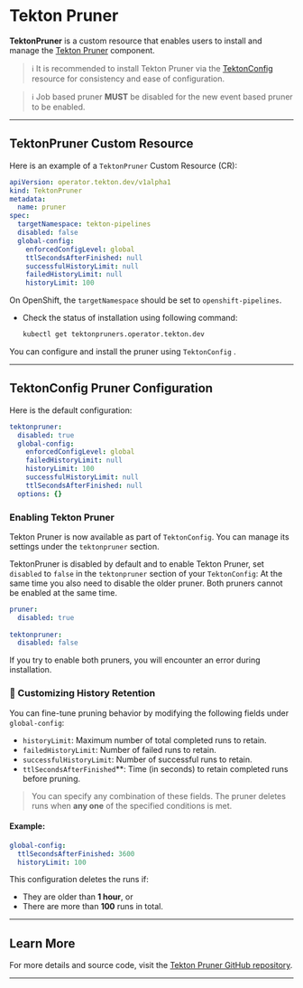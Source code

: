 <!--
---
linkTitle: "TektonPruner"
weight: 30
---
-->

# Tekton Pruner

**TektonPruner** is a custom resource that enables users to install and manage the [Tekton Pruner][TektonPruner] component.

> ℹ️ It is recommended to install Tekton Pruner via the [TektonConfig](./TektonConfig.md) resource for consistency and ease of configuration.

> ℹ️ Job based pruner **MUST** be disabled for the new event based pruner to be enabled.

---

## TektonPruner Custom Resource

Here is an example of a `TektonPruner` Custom Resource (CR):

```yaml
apiVersion: operator.tekton.dev/v1alpha1
kind: TektonPruner
metadata:
  name: pruner
spec:
  targetNamespace: tekton-pipelines
  disabled: false
  global-config:
    enforcedConfigLevel: global
    ttlSecondsAfterFinished: null
    successfulHistoryLimit: null
    failedHistoryLimit: null
    historyLimit: 100
```

On OpenShift, the `targetNamespace` should be set to `openshift-pipelines`.

- Check the status of installation using following command:

    ```sh
    kubectl get tektonpruners.operator.tekton.dev
    ```


You can configure and install the pruner using `TektonConfig` .

---

## TektonConfig Pruner Configuration
Here is the default configuration:

```yaml
tektonpruner:
  disabled: true
  global-config:
    enforcedConfigLevel: global
    failedHistoryLimit: null
    historyLimit: 100
    successfulHistoryLimit: null
    ttlSecondsAfterFinished: null
  options: {}
```
### Enabling Tekton Pruner

Tekton Pruner is now available as part of `TektonConfig`. You can manage its settings under the `tektonpruner` section.

TektonPruner is disabled by default and to enable Tekton Pruner, set `disabled` to `false` in the `tektonpruner` section of your `TektonConfig`:
At the same time you also need to disable the older pruner. Both pruners cannot be enabled at the same time.

```yaml
pruner:
  disabled: true
  
tektonpruner:
  disabled: false
```
If you try to enable both pruners, you will encounter an error during installation.

### 🔧 Customizing History Retention
You can fine-tune pruning behavior by modifying the following fields under `global-config`:

- `historyLimit`: Maximum number of total completed runs to retain.
- `failedHistoryLimit`: Number of failed runs to retain.
- `successfulHistoryLimit`: Number of successful runs to retain.
- `ttlSecondsAfterFinished`**: Time (in seconds) to retain completed runs before pruning.

> You can specify any combination of these fields. The pruner deletes runs when **any one** of the specified conditions is met.

#### Example:

```yaml
global-config:
  ttlSecondsAfterFinished: 3600
  historyLimit: 100
```

This configuration deletes the runs if:
- They are older than **1 hour**, or
- There are more than **100** runs in total.

---

## Learn More

For more details and source code, visit the [Tekton Pruner GitHub repository][TektonPruner].

---

[TektonPruner]: https://github.com/openshift-pipelines/tektoncd-pruner
